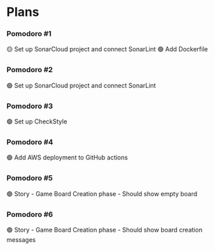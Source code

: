 # Plans

### Pomodoro #1

🟡 Set up SonarCloud project and connect SonarLint
🟢 Add Dockerfile

### Pomodoro #2

🟢 Set up SonarCloud project and connect SonarLint

### Pomodoro #3

🟢 Set up CheckStyle

### Pomodoro #4

🟢 Add AWS deployment to GitHub actions

### Pomodoro #5

🟢 Story - Game Board Creation phase - Should show empty board

### Pomodoro #6

🟢 Story - Game Board Creation phase - Should show board creation messages 
